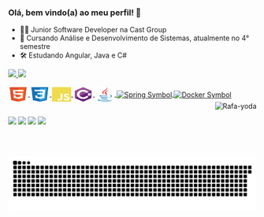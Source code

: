 ### Olá, bem vindo(a) ao meu perfil! 👋

- 👨‍💻 Junior Software Developer na Cast Group
- 🌱 Cursando Análise e Desenvolvimento de Sistemas, atualmente no 4° semestre
- 🛠 Estudando Angular, Java e C#

<div>
  <a href="https://github.com/wienerdev">
  <img height="160em" src="https://github-readme-stats.vercel.app/api?username=wienerdev&show_icons=true&theme=dark&include_all_commits=true&count_private=true"/>
  <img height="160em" src="https://github-readme-stats.vercel.app/api/top-langs/?username=wienerdev&layout=compact&langs_count=7&theme=dark"/>
</div>

  <div style="display: inline_block"><br>
  <img align="center" alt="HyperText Markup Language Symbol" height="30" width="40" src="https://raw.githubusercontent.com/devicons/devicon/master/icons/html5/html5-original.svg">
  <img align="center" alt="Cascading Style Sheets Symbol" height="30" width="40" src="https://raw.githubusercontent.com/devicons/devicon/master/icons/css3/css3-original.svg">
  <img align="center" alt="JavaScript Symbol" height="30" width="40" src="https://raw.githubusercontent.com/devicons/devicon/master/icons/javascript/javascript-plain.svg">
    <img align="center" alt="Csharp Symbol" height="30" width="40" src="https://raw.githubusercontent.com/devicons/devicon/master/icons/csharp/csharp-original.svg">
  <img align="center" alt="Java Symbol" height="30" width="40" src="https://raw.githubusercontent.com/devicons/devicon/master/icons/java/java-original.svg">
  <img align="center" alt="Spring Symbol" height="30" width="40" src="https://cdn.jsdelivr.net/gh/devicons/devicon/icons/spring/spring-original.svg" />
  <img align="center" alt="Docker Symbol" height="30" width="40" src="https://cdn.jsdelivr.net/gh/devicons/devicon/icons/docker/docker-plain-wordmark.svg" />

  <img height="110em" align="right" alt="Rafa-yoda" src="https://media1.tenor.com/images/1e7a90f2a12b7a3b87b3972aeddb78a1/tenor.gif?itemid=13322953">
</div>
  
  ##
  
  <div> 
  <a href="https://instagram.com/matheus.wiener" target="_blank"><img src="https://img.shields.io/badge/-Instagram-%23E4405F?style=for-the-badge&logo=instagram&logoColor=white" target="_blank"></a> 
  <a href="https://www.linkedin.com/in/matheus-wiener" target="_blank"><img src="https://img.shields.io/badge/-LinkedIn-%230077B5?style=for-the-badge&logo=linkedin&logoColor=white" target="_blank"></a> 
  <a href = "mailto:wienerdev@outlook.com"><img src="https://img.shields.io/badge/Microsoft_Outlook-0078D4?style=for-the-badge&logo=microsoft-outlook&logoColor=white" target="_blank"></a>
  <a href = "https://api.whatsapp.com/send?phone=5561999612048"> <img src="https://img.shields.io/badge/WhatsApp-25D366?style=for-the-badge&logo=whatsapp&logoColor=white" target="_blank" </a>

  ![Snake animation](https://github.com/wienerdev/wienerdev/blob/output/github-contribution-grid-snake.svg)
    
</div>

